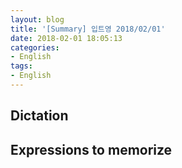 ```yaml
---
layout: blog
title: '[Summary] 입트영 2018/02/01'
date: 2018-02-01 18:05:13
categories:
- English
tags:
- English
---
```


## Dictation

## Expressions to memorize

